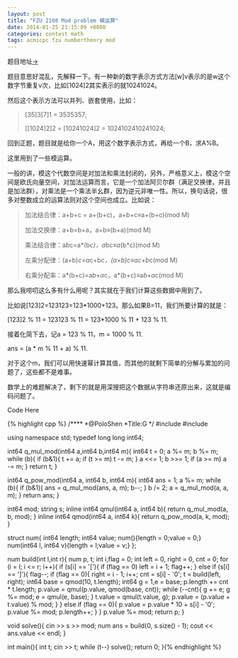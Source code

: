 ```yaml
---
layout: post
title: "FZU 2108 Mod problem 模运算"
date: 2014-01-25 21:15:09 +0800
categories: contest math
tags: acmicpc fzu numbertheory mod
---
```

题目地址<a title="FZU 2108" href="http://acm.fzu.edu.cn/problem.php?pid=2108" target="_blank">-></a>

题目意思好混乱，先解释一下。有一种新的数字表示方式方法[w]v表示的是w这个数字节重复v次，比如[1024]2其实表示的就10241024。

然后这个表示方法可以并列、嵌套使用，比如：

<blockquote>[35]3[7]1 = 3535357;

[[1024]2]2 = [10241024]2 = 1024102410241024;
</blockquote>


回到正题，题目就是给你一个A，用这个数字表示方式，再给一个B，求A%B。

这里用到了一些模运算。

一般的讲，模这个代数空间是对加法和乘法封闭的，另外，严格意义上，模这个空间是欧氏向量空间，对加法运算而言，它是一个加法阿贝尔群（满足交换律，并且是加法群），对乘法是一个乘法半幺群，因为逆元非唯一性。所以，换句话说，很多对整数成立的运算法则对这个空间也成立。比如说：

<blockquote>加法结合律：a+b+c = a+(b+c)，a+b+c≡a+(b+c)(mod M)

加法交换律：a+b=b+a，a+b≡(b+a)(mod M)

乘法结合律：a*b*c=a*(b*c)，a*b*c≡a*(b*c)(mod M)

左乘分配律：(a+b)*c=a*c+b*c，(a+b)*c≡a*c+b*c(mod M)

右乘分配率：a*(b+c)=a*b+a*c，a*(b+c)≡a*b+a*c(mod M)
</blockquote>


那么我唠叨这么多有什么用呢？其实就在于我们计算这些数据中用到了。

比如说[123]2=123123=123*1000+123。那么如果B=11，我们所要计算的就是：

[123]2 % 11 = 123123 % 11 = 123*1000 % 11 + 123 % 11.

接着化简下去，记a = 123 % 11，m = 1000 % 11.

ans = (a * m % 11 + a) % 11.

对于这个m，我们可以用快速幂计算其值，而其他的就剩下简单的分解与累加的问题了，这些都不是难事。

数学上的难题解决了，剩下的就是用深搜把这个数据从字符串还原出来，这就是编码问题了。

Code Here

{% highlight cpp %}
/****
	*@PoloShen
	*Title:G
	*/
#include <iostream>
#include <string>

using namespace std;
typedef long long int64;

int64 q_mul_mod(int64 a,int64 b,int64 m){
	int64 t = 0; a %= m; b %= m;
	while (b){
		if (b&1){ t += a;
			if  (t >= m) t -= m;
		}
		a <<= 1; b >>= 1;
		if (a >= m) a -= m;
	}
	return t;
}

int64 q_pow_mod(int64 a, int64 b, int64 m){
	int64 ans = 1;
	a %= m;
	while (b){
		if (b&1){
			ans = q_mul_mod(ans, a, m);
			b--;
		}
		b /= 2;
		a = q_mul_mod(a, a, m);
	}
	return ans;
}

int64 mod; string s;
inline int64 qmul(int64 a, int64 b){ return q_mul_mod(a, b, mod); }
inline int64 qmod(int64 a, int64 k){ return q_pow_mod(a, k, mod); }

struct num{
    int64 length;
    int64 value;
    num(){length = 0;value = 0;}
    num(int64 l, int64 v){length = l;value = v;}
};

num build(int l,int r){
	num p, t;
	int i,flag = 0;
	int left = 0, right = 0, cnt = 0;
	for (i = l; i <= r; i++){
		if (s[i] == '['){
            if (flag == 0) left = i + 1;
            flag++;
        }
		else if (s[i] == ']'){
			flag--;
			if (flag == 0){
				right = i - 1;
				i++;
				cnt = s[i] - '0';
				t = build(left, right);
				int64 base = qmod(10, t.length);
				int64 g = 1,e = base;
				p.length += cnt * t.length;
				p.value = qmul(p.value, qmod(base, cnt));
				while (--cnt){
					g += e;
					g %= mod;
					e = qmul(e, base);
				}
				t.value = qmul(t.value, g);
				p.value = (p.value + t.value) % mod;
			}
		}
		else if (flag == 0){
			p.value = p.value * 10 + s[i] - '0';
			p.value %= mod;
			p.length++;
		}
	}
	p.value %= mod;
	return p;
}

void solve(){
    cin >> s >> mod;
    num ans = build(0, s.size() - 1);
    cout << ans.value << endl;
}

int main(){
	int t; cin >> t;
	while (t--) solve();
	return 0;
}{% endhighlight %}
